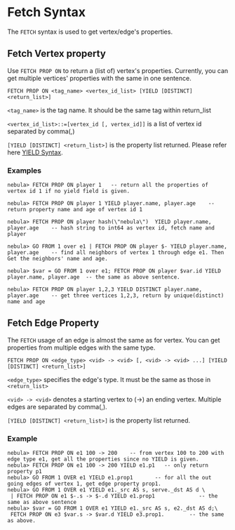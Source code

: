 # Fetch Syntax

The `FETCH` syntax is used to get vertex/edge's properties.

## Fetch Vertex property

Use `FETCH PROP ON` to return a (list of) vertex's properties. Currently, you can get multiple vertices' properties with the same in one sentence.  

```
FETCH PROP ON <tag_name> <vertex_id_list> [YIELD [DISTINCT] <return_list>]
```

`<tag_name>` is the tag name. It should be the same tag within return_list

`<vertex_id_list>::=[vertex_id [, vertex_id]]` is a list of vertex id separated by comma(,)

`[YIELD [DISTINCT] <return_list>]` is the property list returned. Please refer here [YIELD Syntax](yield-syntax.md).

### Examples

```
nebula> FETCH PROP ON player 1   -- return all the properties of vertex id 1 if no yield field is given.

nebula> FETCH PROP ON player 1 YIELD player.name, player.age    -- return property name and age of vertex id 1

nebula> FETCH PROP ON player hash(\"nebula\")  YIELD player.name, player.age    -- hash string to int64 as vertex id, fetch name and player

nebula> GO FROM 1 over e1 | FETCH PROP ON player $- YIELD player.name, player.age    -- find all neighbors of vertex 1 through edge e1. Then Get the neighbors' name and age.

nebula> $var = GO FROM 1 over e1; FETCH PROP ON player $var.id YIELD player.name, player.age  -- the same as above sentence.

nebula> FETCH PROP ON player 1,2,3 YIELD DISTINCT player.name, player.age    -- get three vertices 1,2,3, return by unique(distinct) name and age
```

## Fetch Edge Property

The `FETCH` usage of an edge is almost the same as for vertex.
You can get properties from multiple edges with the same type.

```
FETCH PROP ON <edge_type> <vid> -> <vid> [, <vid> -> <vid> ...] [YIELD [DISTINCT] <return_list>]
```

`<edge_type>` specifies the edge's type. It must be the same as those in `<return_list>`

`<vid> -> <vid>` denotes a starting vertex to (->) an ending vertex. Multiple edges are separated by comma(,).

`[YIELD [DISTINCT] <return_list>]` is the property list returned. 


### Example

```
nebula> FETCH PROP ON e1 100 -> 200    -- from vertex 100 to 200 with edge type e1, get all the properties since no YIELD is given.
nebula> FETCH PROP ON e1 100 -> 200 YIELD e1.p1   -- only return property p1 
nebula> GO FROM 1 OVER e1 YIELD e1.prop1       -- for all the out going edges of vertex 1, get edge property prop1.
nebula> GO FROM 1 OVER e1 YIELD e1._src AS s, serve._dst AS d \
 | FETCH PROP ON e1 $-.s -> $-.d YIELD e1.prop1              -- the same as above sentence
nebula> $var = GO FROM 1 OVER e1 YIELD e1._src AS s, e2._dst AS d;\
 FETCH PROP ON e3 $var.s -> $var.d YIELD e3.prop1.        -- the same as above.
```
